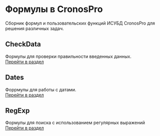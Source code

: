 # Формулы в CronosPro
Сборник формул и пользовательских функций ИСУБД CronosPro для решения различных задач.

## CheckData
Формулы для проверки правильности введенных данных.  
[Перейти в раздел](CheckData/)

## Dates
Форрмулы для работы с датами.  
[Перейти в раздел](Dates/)

## RegExp
Формулы для поиска с использованием регулярных выражений
[Перейти в раздел](RegExp/)
